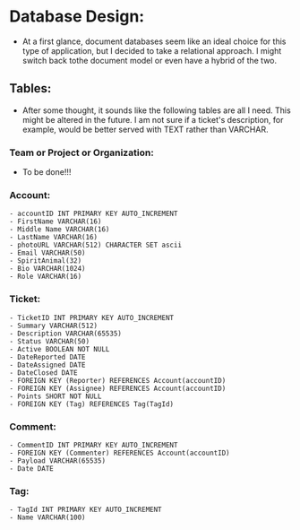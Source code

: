 # Database Design:
- At a first glance, document databases seem like an ideal choice for this type of application, but I decided to take a relational approach. I might switch back tothe document model or even have a hybrid of the two.

## Tables:
- After some thought, it sounds like the following tables are all I need. This might be altered in the future. I am not sure if a ticket's description, for example, would be better served with TEXT rather than VARCHAR.

### Team or Project or Organization:
- To be done!!!

### Account:
	- accountID INT PRIMARY KEY AUTO_INCREMENT
	- FirstName VARCHAR(16)
	- Middle Name VARCHAR(16)
	- LastName VARCHAR(16)
	- photoURL VARCHAR(512) CHARACTER SET ascii
	- Email VARCHAR(50)
	- SpiritAnimal(32)
	- Bio VARCHAR(1024)
	- Role VARCHAR(16)

### Ticket: 
	- TicketID INT PRIMARY KEY AUTO_INCREMENT
	- Summary VARCHAR(512)
	- Description VARCHAR(65535)
	- Status VARCHAR(50)
	- Active BOOLEAN NOT NULL
	- DateReported DATE
	- DateAssigned DATE
	- DateClosed DATE
	- FOREIGN KEY (Reporter) REFERENCES Account(accountID)
	- FOREIGN KEY (Assignee) REFERENCES Account(accountID)
	- Points SHORT NOT NULL
	- FOREIGN KEY (Tag) REFERENCES Tag(TagId)

### Comment:
	- CommentID INT PRIMARY KEY AUTO_INCREMENT
	- FOREIGN KEY (Commenter) REFERENCES Account(accountID)
	- Payload VARCHAR(65535)
	- Date DATE

### Tag:
	- TagId INT PRIMARY KEY AUTO_INCREMENT
	- Name VARCHAR(100)
